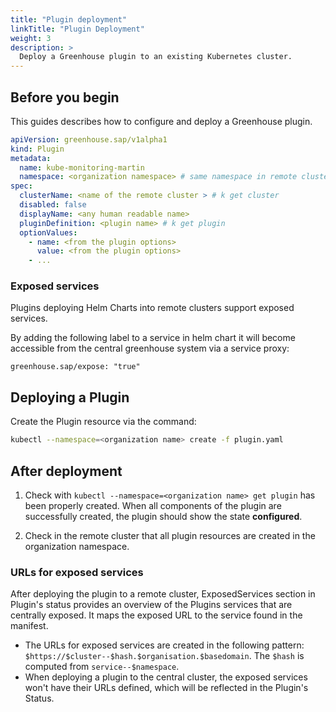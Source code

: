 ```yaml
---
title: "Plugin deployment"
linkTitle: "Plugin Deployment"
weight: 3
description: >
  Deploy a Greenhouse plugin to an existing Kubernetes cluster.
---
```


## Before you begin

This guides describes how to configure and deploy a Greenhouse plugin.

```yaml
apiVersion: greenhouse.sap/v1alpha1
kind: Plugin
metadata:
  name: kube-monitoring-martin
  namespace: <organization namespace> # same namespace in remote cluster for resources
spec:
  clusterName: <name of the remote cluster > # k get cluster
  disabled: false
  displayName: <any human readable name>
  pluginDefinition: <plugin name> # k get plugin
  optionValues:
    - name: <from the plugin options>
      value: <from the plugin options>
    - ...
```

### Exposed services

Plugins deploying Helm Charts into remote clusters support exposed services.

By adding the following label to a service in helm chart it will become accessible from the central greenhouse system via a service proxy:

`greenhouse.sap/expose: "true"`

## Deploying a Plugin

Create the Plugin resource via the command:

```bash
kubectl --namespace=<organization name> create -f plugin.yaml
```

## After deployment

1. Check with `kubectl --namespace=<organization name> get plugin` has been properly created. When all components of the plugin are successfully created, the plugin should show the state **configured**.

2. Check in the remote cluster that all plugin resources are created in the organization namespace.

### URLs for exposed services

After deploying the plugin to a remote cluster, ExposedServices section in Plugin's status provides an overview of the Plugins services that are centrally exposed. It maps the exposed URL to the service found in the manifest.

- The URLs for exposed services are created in the following pattern: `$https://$cluster--$hash.$organisation.$basedomain`. The `$hash` is computed from `service--$namespace`.
- When deploying a plugin to the central cluster, the exposed services won't have their URLs defined, which will be reflected in the Plugin's Status.
